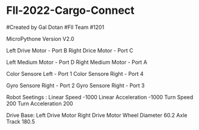 # Fll-2022-Cargo-Connect
#Created by Gal Dotan
#Fll Team #1201

MicroPythone Version V2.0

Left Drive Motor - Port B
Right Drice Motor - Port C

Left Medium Motor - Port D
Right Medium Motor - Port A

Color Sensore Left - Port 1
Color Sensore Right - Port 4

Gyro Sensore Right - Port 2
Gyro Sensore Right - Port 3

Robot Seetings :
Linear Speed -1000
Linear Acceleration -1000
Turn Speed 200
Turn Acceleration 200

Drive Base:
Left Drive Motor
Right Drive Motor
Wheel Diameter 60.2
Axle Track 180.5  
  
